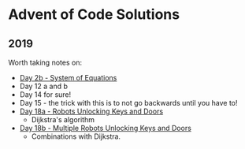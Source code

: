 # Advent of Code Solutions

## 2019
Worth taking notes on:
* [Day 2b - System of Equations](src/2019/2b.md)
* Day 12 a and b
* Day 14 for sure!
* Day 15 - the trick with this is to not go backwards until you have to!
* [Day 18a - Robots Unlocking Keys and Doors](src/2019/18.md)
    * Dijkstra's algorithm
* [Day 18b - Multiple Robots Unlocking Keys and Doors](src/2019/18b.md)
    * Combinations with Dijkstra.

